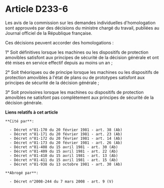 # Article D233-6

Les avis de la commission sur les demandes individuelles d'homologation sont approuvés par des décisions du ministre chargé
du travail, publiées au Journal officiel de la République française.

Ces décisions peuvent accorder des homologations :

1° Soit définitives lorsque les machines ou les dispositifs de protection amovibles satisfont aux principes de sécurité de la
décision générale et ont été mises en service effectif depuis au moins un an ;

2° Soit théoriques ou de principe lorsque les machines ou les dispositifs de protection amovibles à l'état de plans ou de
prototypes satisfont aux principes de sécurité de la décision générale ;

3° Soit provisoires lorsque les machines ou dispositifs de protection amovibles ne satisfont pas complètement aux principes
de sécurité de la décision générale.

**Liens relatifs à cet article**

	**Cité par**:

	  - Décret n°81-170 du 20 février 1981 - art. 38 (Ab)
	  - Décret n°81-171 du 20 février 1981 - art. 23 (Ab)
	  - Décret n°81-172 du 20 février 1981 - art. 14 (Ab)
	  - Décret n°81-173 du 20 février 1981 - art. 26 (Ab)
	  - Décret n°81-408 du 15 avril 1981 - art. 30 (Ab)
	  - Décret n°81-409 du 15 avril 1981 - art. 22 (Ab)
	  - Décret n°81-410 du 15 avril 1981 - art. 13 (Ab)
	  - Décret n°81-411 du 15 avril 1981 - art. 15 (Ab)
	  - Décret n°81-938 du 13 octobre 1981 - art. 30 (Ab)

	**Abrogé par**:

	  - Décret n°2008-244 du 7 mars 2008 - art. 9 (V)
